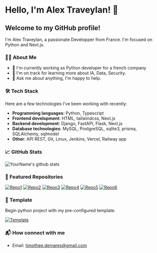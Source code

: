 # Hello, I'm Alex Traveylan! 👋

## Welcome to my GitHub profile!

I'm Alex Traveylan, a passionate Developper from France. I'm focused on Python and Next.js.

### 👨‍💻 About Me

- 💼 I'm currently working as Python developer for a french company
- 🌱 I'm on track for learning more about IA, Data, Security.
- 💬 Ask me about anything, I'm happy to help.

### 🛠 Tech Stack

Here are a few technologies I've been working with recently:

- **Programming languages**: Python, Typescript
- **Frontend development**: HTML, tailwindcss, Next.js
- **Backend development**: Django, FastAPI, Flask, Next.js
- **Database technologies**: MySQL, PostgreSQL, sqlite3, prisma, SQLAlchemy, sqlmodel
- **Other**: API REST, Git, Linux, Jenkins, Vercel, Railway app

### 📈 GitHub Stats

![YourName's github stats](https://github-readme-stats.vercel.app/api?username=AlexTraveylan&show_icons=true&theme=tokyonight)

### 🌟 Featured Repositories

[![Repo1](https://github-readme-stats.vercel.app/api/pin/?username=AlexTraveylan&repo=ParentsListMaker&theme=tokyonight)](https://github.com/AlexTraveylan/ParentsListMaker)
[![Repo2](https://github-readme-stats.vercel.app/api/pin/?username=AlexTraveylan&repo=parent_list_maker_front&theme=tokyonight)](https://github.com/AlexTraveylan/parent_list_maker_front)
[![Repo3](https://github-readme-stats.vercel.app/api/pin/?username=AlexTraveylan&repo=taskEqualizer&theme=tokyonight)](https://github.com/AlexTraveylan/taskEqualizer)
[![Repo4](https://github-readme-stats.vercel.app/api/pin/?username=AlexTraveylan&repo=taskequalizer_front_v2&theme=tokyonight)](https://github.com/AlexTraveylan/taskequalizer_front_v2)
[![Repo5](https://github-readme-stats.vercel.app/api/pin/?username=AlexTraveylan&repo=math_exerzizer&theme=tokyonight)](https://github.com/AlexTraveylan/math_exerzizer)
[![Repo6](https://github-readme-stats.vercel.app/api/pin/?username=AlexTraveylan&repo=front-exercizer&theme=tokyonight)](https://github.com/AlexTraveylan/front-exercizer)

### 📎 Template

Begin python project with my pre-configured template.

[![Template](https://github-readme-stats.vercel.app/api/pin/?username=AlexTraveylan&repo=Template-python&theme=tokyonight)](https://github.com/AlexTraveylan/Template-python)

### 📬 How connect with me

- Email: timothee.demares@gmail.com
